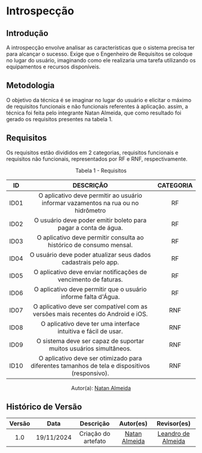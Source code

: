# Introspecção

## Introdução
A introspecção envolve analisar as características que o sistema precisa ter para alcançar o sucesso. Exige que o Engenheiro de Requisitos se coloque no lugar do usuário, imaginando como ele realizaria uma tarefa utilizando os equipamentos e recursos disponíveis.

## Metodologia
O objetivo da técnica é se imaginar no lugar do usuário e elicitar o máximo de requisitos funcionais e não funcionais referentes à aplicação. assim, a técnica foi feita pelo integrante Natan Almeida, que como resultado foi gerado os requisitos presentes na tabela 1.  

## Requisitos
Os requisitos estão divididos em 2 categorias, requisitos funcionais e requisitos não funcionais, representados por RF e RNF, respectivamente.
<center>
<figcaption>Tabela 1 - Requisitos </figcaption>
</center>

| ID  | DESCRIÇÃO                                                             | CATEGORIA |
| :-: | :-------------------------------------------------------------------: | :-------: |
| ID01| O aplicativo deve permitir ao usuário informar vazamentos na rua ou no hidrômetro | RF |
| ID02| O usuário deve poder emitir boleto para pagar a conta de água.        | RF        |
| ID03| O aplicativo deve permitir consulta ao histórico de consumo mensal.   | RF        |
| ID04| O usuário deve poder atualizar seus dados cadastrais pelo app.        | RF        |
| ID05| O aplicativo deve enviar notificações de vencimento de faturas.       | RF        |
| ID06| O aplicativo deve permitir que o usuário informe falta d'Água.        | RF        |
| ID07| O aplicativo deve ser compatível com as versões mais recentes do Android e iOS. | RNF |
| ID08| O aplicativo deve ter uma interface intuitiva e fácil de usar.        | RNF |
| ID09| O sistema deve ser capaz de suportar muitos usuários simultâneos.     | RNF |
| ID10| O aplicativo deve ser otimizado para diferentes tamanhos de tela e dispositivos (responsivo). | RNF |

<center>
Autor(a): <a href="https://github.com/natanalmeida03" target = "_blank">Natan Almeida</a>
</center>

## Histórico de Versão

| Versão |    Data    |      Descrição       |       Autor(es)       |     Revisor(es)     |
| :-----: | :--------: | :------------------: | :-------------------: | :-----------------: |
|  1.0   | 19/11/2024 | Criação do artefato |[Natan Almeida](https://github.com/natanalmeida03) | [Leandro de Almeida](https://github.com/leomitx10)  |